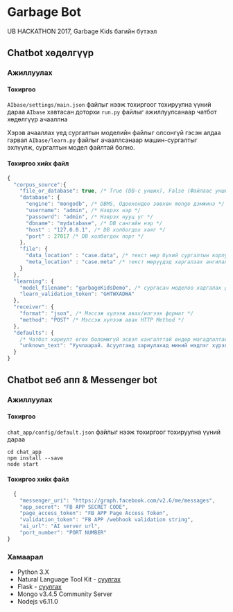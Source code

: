 # Garbage Bot
UB HACKATHON 2017, Garbage Kids багийн бүтээл

## Chatbot хөдөлгүүр

### Ажиллуулах
#### Тохиргоо
`AIbase/settings/main.json` файлыг нээж тохиргоог тохируулна үүний дараа 
`AIbase` хавтасан доторхи `run.py` файлыг ажиллуулсанаар чатбот хөдөлгүүр ачааллна

Хэрэв ачааллах үед сургалтын моделийн файлыг олсонгүй гэсэн алдаа гарвал `AIbase/learn.py` файлыг ачааллсанаар машин-сургалтыг эхлүүлж, сургалтын модел файлтай болно.

#### Тохиргоо хийх файл
```javascript
{
  "corpus_source":{
    "file_or_database": true, /* True (DB-с унших), False (Файлаас унших) */
    "database": {
      "engine": "mongodb", /* DBMS, Одоохондоо зөвхөн mongo дэмжинэ */
      "username": "admin", /* Нэврэх нэр */
      "passowrd": "admin", /* Нэврэх нууц үг */
      "dbname": "mydatabase", /* DB сангийн нэр */
      "host" : "127.0.0.1", /* DB холбогдох хаяг */
      "port" : 27017 /* DB холбогдох порт */
    },
    "file": {
      "data_location" : "case.data", /* текст мөр бүхий сургалтын корпус */
      "meta_location" : "case.meta" /* текст мөрүүдэд харгалзах ангилалуудыг агуулсан файл */
    }
  },
  "learning": {
    "model_filename": "garbageKidsDemo", /* сургасан моделоо хадгалах файлын нэр */
    "learn_validation_token": "GHTWXADWA" 
  },
  "receiver": {
    "format": "json", /* Мэссэж хүлээж авах/илгээх формат */
    "method": "POST" /* Мэссэж хүлээж авах HTTP Method */
  },
  "defaults": {
    /* Чатбот хариулт өгөх боломжгүй эсвэл хангалттай өндөр магадлалтай хариулт олж чадахгүй бол */
    "unknown_text": "Уучлаарай. Асуултанд хариулахад миний мэдлэг хүрэлцэхгүй байна"
  }
}
```
## Chatbot веб апп & Messenger bot

### Ажиллуулах
#### Тохиргоо
`chat_app/config/default.json` файлыг нээж тохиргоог тохируулна үүний дараа 
```
cd chat_app
npm install --save 
node start
```

#### Тохиргоо хийх файл
```javascript
  {
    "messenger_uri": "https://graph.facebook.com/v2.6/me/messages",
    "app_secret": "FB APP SECRET CODE",
    "page_access_token": "FB APP Page Access Token",
    "validation_token": "FB APP /webhook validation string",
    "ai_url": "AI server url",
    "port_number": "PORT NUMBER"
}

```

### Хамаарал
* Python 3.X
* Natural Language Tool Kit - [суулгах](http://www.nltk.org/install.html)
* Flask - [суулгах](http://flask.pocoo.org/)
* Mongo v3.4.5 Community Server
* Nodejs v6.11.0












